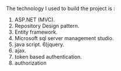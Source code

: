 The technology I used to build the project is :

1) ASP.NET (MVC).
2) Repository Design pattern.
3) Entity framework.
4) Microsoft sql server management studio.
5) java script.
6)jquery.
7) ajax.
8) token based authentication.
9) authorization

